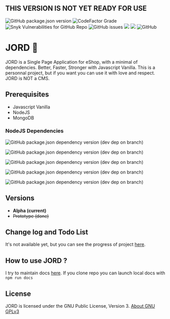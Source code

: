 ## **THIS VERSION IS NOT YET READY FOR USE**

![GitHub package.json version](https://img.shields.io/github/package-json/v/andreleclercq/jord?style=for-the-badge)
![CodeFactor Grade](https://img.shields.io/codefactor/grade/github/andreleclercq/jord/master?style=for-the-badge)
![Snyk Vulnerabilities for GitHub Repo](https://img.shields.io/snyk/vulnerabilities/github/andreleclercq/jord?style=for-the-badge)
![GitHub issues](https://img.shields.io/github/issues-raw/andreleclercq/jord?style=for-the-badge)
![](https://img.shields.io/github/languages/count/AndreLeclercq/JORD?style=for-the-badge)
![](https://img.shields.io/github/repo-size/andreleclercq/jord?style=for-the-badge)
![GitHub](https://img.shields.io/github/license/andreleclercq/jord?style=for-the-badge)

# JORD 🌱
JORD is a Single Page Application for eShop, with a minimal of dependencies. Better, Faster, Stronger with Javascript Vanilla.
This is a personnal project, but if you want you can use it with love and respect. JORD is NOT a CMS.

## Prerequisites
* Javascript Vanilla
* NodeJS
* MongoDB

### NodeJS Dependencies
![GitHub package.json dependency version (dev dep on branch)](https://img.shields.io/github/package-json/dependency-version/andreleclercq/jord/dev/argon2?style=for-the-badge)

![GitHub package.json dependency version (dev dep on branch)](https://img.shields.io/github/package-json/dependency-version/andreleclercq/jord/dev/mongodb?style=for-the-badge)

![GitHub package.json dependency version (dev dep on branch)](https://img.shields.io/github/package-json/dependency-version/andreleclercq/jord/dev/nodemailer?style=for-the-badge)

![GitHub package.json dependency version (dev dep on branch)](https://img.shields.io/github/package-json/dependency-version/andreleclercq/jord/dev/sass?style=for-the-badge)

![GitHub package.json dependency version (dev dep on branch)](https://img.shields.io/github/package-json/dependency-version/andreleclercq/jord/dev/terser?style=for-the-badge)

## Versions
* **Alpha (current)**
* ~~Prototype (done)~~

## Change log and Todo List
It's not available yet, but you can see the progress of project [here](https://github.com/AndreLeclercq/JORD/projects/2).

## How to use JORD ?
I try to maintain docs [here](https://andreleclercq.github.io/JORD/).
If you clone repo you can launch local docs with `npm run docs`

## License
JORD is licensed under the GNU Public License, Version 3.
[About GNU GPLv3](https://www.gnu.org/licenses/gpl-3.0.en.html)

